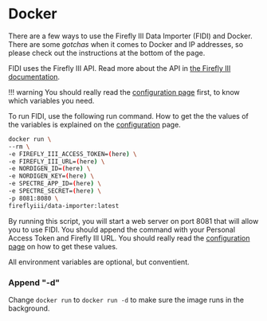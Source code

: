 # Docker

There are a few ways to use the Firefly III Data Importer (FIDI) and Docker. There are some *gotchas* when it comes to Docker and IP addresses, so please check out the instructions at the bottom of the page.

FIDI uses the Firefly III API. Read more about the API in [the Firefly III documentation](../../firefly-iii/api.md).

!!! warning
    You should really read the [configuration page](configure.md) first, to know which variables you need.

To run FIDI, use the following run command. How to get the the values of the variables is explained on the [configuration](configure.md) page.

```bash
docker run \
--rm \
-e FIREFLY_III_ACCESS_TOKEN=(here) \
-e FIREFLY_III_URL=(here) \
-e NORDIGEN_ID=(here) \
-e NORDIGEN_KEY=(here) \
-e SPECTRE_APP_ID=(here) \
-e SPECTRE_SECRET=(here) \
-p 8081:8080 \
fireflyiii/data-importer:latest

```

By running this script, you will start a web server on port 8081 that will allow you to use FIDI. You should append the command with your Personal Access Token and Firefly III URL. You should really read the [configuration page](configure.md) on how to get these values.

All environment variables are optional, but conventient.

### Append "-d"

Change `docker run` to `docker run -d` to make sure the image runs in the background.
